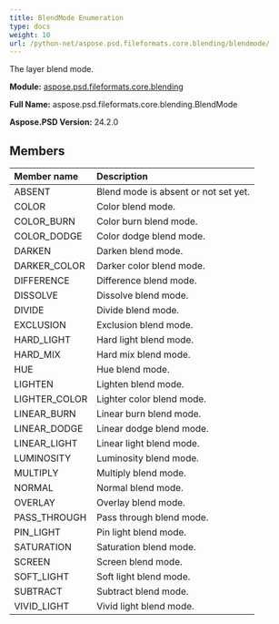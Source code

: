 ```yaml
---
title: BlendMode Enumeration
type: docs
weight: 10
url: /python-net/aspose.psd.fileformats.core.blending/blendmode/
---
```


The layer blend mode.

**Module:** [aspose.psd.fileformats.core.blending](/psd/python-net/aspose.psd.fileformats.core.blending/)

**Full Name:** aspose.psd.fileformats.core.blending.BlendMode

**Aspose.PSD Version:** 24.2.0

## **Members**
| **Member name** | **Description** |
| :- | :- |
| ABSENT | Blend mode is absent or not set yet. |
| COLOR | Color blend mode. |
| COLOR_BURN | Color burn blend mode. |
| COLOR_DODGE | Color dodge blend mode. |
| DARKEN | Darken blend mode. |
| DARKER_COLOR | Darker color blend mode. |
| DIFFERENCE | Difference blend mode. |
| DISSOLVE | Dissolve blend mode. |
| DIVIDE | Divide blend mode. |
| EXCLUSION | Exclusion blend mode. |
| HARD_LIGHT | Hard light blend mode. |
| HARD_MIX | Hard mix blend mode. |
| HUE | Hue blend mode. |
| LIGHTEN | Lighten blend mode. |
| LIGHTER_COLOR | Lighter color blend mode. |
| LINEAR_BURN | Linear burn blend mode. |
| LINEAR_DODGE | Linear dodge blend mode. |
| LINEAR_LIGHT | Linear light blend mode. |
| LUMINOSITY | Luminosity blend mode. |
| MULTIPLY | Multiply blend mode. |
| NORMAL | Normal blend mode. |
| OVERLAY | Overlay blend mode. |
| PASS_THROUGH | Pass through blend mode. |
| PIN_LIGHT | Pin light blend mode. |
| SATURATION | Saturation blend mode. |
| SCREEN | Screen blend mode. |
| SOFT_LIGHT | Soft light blend mode. |
| SUBTRACT | Subtract blend mode. |
| VIVID_LIGHT | Vivid light blend mode. |
